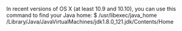 In recent versions of OS X (at least 10.9 and 10.10), you can use this command to find your Java home:
$ /usr/libexec/java_home
/Library/Java/JavaVirtualMachines/jdk1.8.0_121.jdk/Contents/Home
